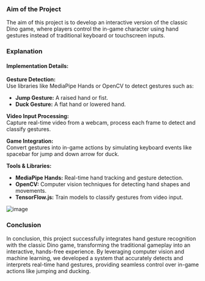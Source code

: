 ### Aim of the Project

The aim of this project is to develop an interactive version of the classic Dino game, where players control the in-game character using hand gestures instead of traditional keyboard or touchscreen inputs.

### Explanation

#### Implementation Details:

**Gesture Detection:**  
Use libraries like MediaPipe Hands or OpenCV to detect gestures such as:  
- **Jump Gesture:** A raised hand or fist.  
- **Duck Gesture:** A flat hand or lowered hand.

**Video Input Processing:**  
Capture real-time video from a webcam, process each frame to detect and classify gestures.

**Game Integration:**  
Convert gestures into in-game actions by simulating keyboard events like spacebar for jump and down arrow for duck.

**Tools & Libraries:**  
- **MediaPipe Hands:** Real-time hand tracking and gesture detection.  
- **OpenCV:** Computer vision techniques for detecting hand shapes and movements.  
- **TensorFlow.js:** Train models to classify gestures from video input.

![image](https://github.com/user-attachments/assets/df815094-71d3-4ec8-9072-3410c1363303)

### Conclusion

In conclusion, this project successfully integrates hand gesture recognition with the classic Dino game, transforming the traditional gameplay into an interactive, hands-free experience. By leveraging computer vision and machine learning, we developed a system that accurately detects and interprets real-time hand gestures, providing seamless control over in-game actions like jumping and ducking.

